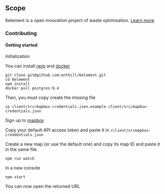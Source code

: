 ## Scope

6element is a open innovation project of waste optimisation.
[Learn more](http://ants.builders/pages/6element.html)


### Contributing

#### Getting started

Initialization

You can install [npm](https://github.com/nodesource/distributions#install-nodejs) 
and [docker](https://docs.docker.com/installation/ubuntulinux/#installing-docker-on-ubuntu)


````
git clone git@github.com:anthill/6element.git
cd 6element
npm install
docker pull postgres:9.4
````

Then, you must copy create the missing file

````
cp client/src/mapbox-credentials.json.example client/src/mapbox-credentials.json
````

Sign up to [mapbox](https://www.mapbox.com/)

Copy your default API access token and paste it in `/client/srcmapbox-creadentials.json` 

Create a new map (or use the default one) and copy its map ID and paste it in the same file.


````
npm run watch
````

In a new console

```
npm start
````

You can now open the returned URL



